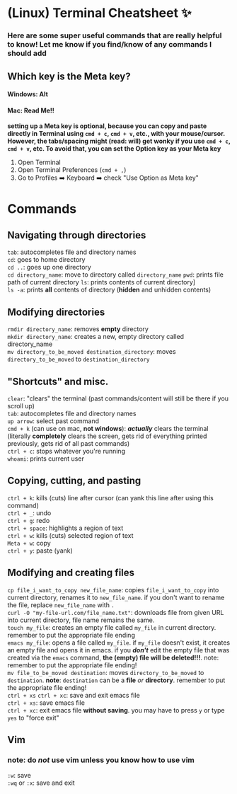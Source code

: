 # (Linux) Terminal Cheatsheet :sparkles:

### Here are some super useful commands that are **really** helpful to know! Let me know if you find/know of any commands I should add

## Which key is the Meta key?
#### Windows: Alt
#### Mac: **Read Me!!**
**setting up a Meta key is optional, because you can copy and paste directly in Terminal using `cmd + c`, `cmd + v`, etc., with your mouse/cursor. However, the tabs/spacing might (read: will) get wonky if you use `cmd + c`, `cmd + v`, etc. To avoid that, you can set the Option key as your Meta key**
1. Open Terminal
2. Open Terminal Preferences (` cmd + , `)
3. Go to Profiles :arrow_right: Keyboard :arrow_right: check "Use Option as Meta key"

# Commands

## Navigating through directories
`tab`: autocompletes file and directory names  
`cd`: goes to home directory   
`cd ..`: goes up one directory   
`cd directory_name`: move to directory called `directory_name`
`pwd`: prints file path of current directory 
`ls`: prints contents of current directory]   
`ls -a`: prints **all** contents of directory (**hidden** and unhidden contents) 

## Modifying directories
`rmdir directory_name`: removes **empty** directory   
`mkdir directory_name`: creates a new, empty directory called directory_name  
`mv directory_to_be_moved destination_directory`: moves `directory_to_be_moved` to `destination_directory`  

## "Shortcuts" and misc.
`clear`: "clears" the terminal (past commands/content will still be there if you scroll up)  
`tab`: autocompletes file and directory names  
`up arrow`: select past command  
`cmd + k` (can use on mac, **not windows**): ***actually*** clears the terminal (literally **completely** clears the screen, gets rid of everything printed previously, gets rid of all past commands)  
`ctrl + c`: stops whatever you're running  
`whoami`: prints current user

## Copying, cutting, and pasting
`ctrl + k`: kills (cuts) line after cursor (can yank this line after using this command)   
`ctrl + _`: undo   
`ctrl + g`: redo   
`ctrl + space`: highlights a region of text   
`ctrl + w`: kills (cuts) selected region of text   
`Meta + w`: copy   
`ctrl + y`: paste (yank)   

## Modifying and creating files
`cp file_i_want_to_copy new_file_name`: copies `file_i_want_to_copy` into current directory, renames it to `new_file_name`. if you don't want to rename the file, replace `new_file_name` with `.`  
`curl -O "my-file-url.com/file_name.txt"`: downloads file from given URL into current directory, file name remains the same.  
`touch my_file`: creates an empty file called `my_file` in current directory. remember to put the appropriate file ending  
`emacs my_file`: opens a file called `my_file`. if `my_file` doesn't exist, it creates an empty file and opens it in emacs. if you **_don't_** edit the empty file that was created via the `emacs` command, **the (empty) file will be deleted!!!**. note: remember to put the appropriate file ending!  
`mv file_to_be_moved destination`: moves `directory_to_be_moved` to `destination`. **note**: `destination` can be a **file** *or* **directory**. remember to put the appropriate file ending!   
`ctrl + xs` `ctrl + xc`: save and exit emacs file  
`ctrl + xs`: save emacs file  
`ctrl + xc`: exit emacs file **without saving**. you may have to press `y` or type `yes` to "force exit"   

## Vim
### note: do _**not**_ use vim unless you know how to use vim  
`:w`: save  
`:wq` or `:x`: save and exit

